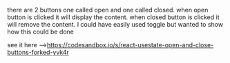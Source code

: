 there are 2 buttons one called open and one called closed. when open button is clicked it will display the content. when closed button is clicked it will remove the content. I could have easily used toggle but wanted to show how this could be done

see it here -->https://codesandbox.io/s/react-usestate-open-and-close-buttons-forked-yvk4r
